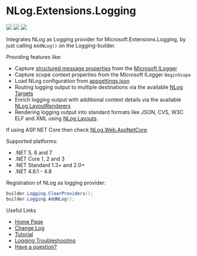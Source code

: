 # NLog.Extensions.Logging

[![](https://sonarcloud.io/api/project_badges/measure?project=nlog.extensions.logging&branch=master&metric=reliability_rating)](https://sonarcloud.io/dashboard/?id=nlog.extensions.logging&branch=master) 
[![](https://sonarcloud.io/api/project_badges/measure?project=nlog.extensions.logging&branch=master&metric=sqale_rating)](https://sonarcloud.io/dashboard/?id=nlog.extensions.logging&branch=master) 
[![](https://sonarcloud.io/api/project_badges/measure?project=nlog.extensions.logging&branch=master&metric=vulnerabilities)](https://sonarcloud.io/dashboard/?id=nlog.extensions.logging&branch=master) 

Integrates NLog as Logging provider for Microsoft.Extensions.Logging, by just calling `AddNLog()` on the Logging-builder.

Providing features like:

- Capture [structured message properties](https://github.com/NLog/NLog.Extensions.Logging/wiki/NLog-properties-with-Microsoft-Extension-Logging) from the [Microsoft ILogger](https://github.com/NLog/NLog.Extensions.Logging/wiki/NLog-GetCurrentClassLogger-and-Microsoft-ILogger)
- Capture scope context properties from the Microsoft ILogger `BeginScope`
- Load NLog configuration from [appsettings.json](https://github.com/NLog/NLog.Extensions.Logging/wiki/NLog-configuration-with-appsettings.json)
- Routing logging output to multiple destinations via the available [NLog Targets](https://nlog-project.org/config/?tab=targets)
- Enrich logging output with additional context details via the available [NLog LayoutRenderers](https://nlog-project.org/config/?tab=layout-renderers)
- Rendering logging output into standard formats like JSON, CVS, W3C ELF and XML using [NLog Layouts](https://nlog-project.org/config/?tab=layouts).

If using ASP.NET Core then check [NLog.Web.AspNetCore](https://www.nuget.org/packages/NLog.Web.AspNetCore).

Supported platforms:

 - .NET 5, 6 and 7
 - .NET Core 1, 2 and 3
 - .NET Standard 1.3+ and 2.0+
 - .NET 4.6.1 - 4.8

Registration of NLog as logging provider:

```csharp
builder.Logging.ClearProviders();
builder.Logging.AddNLog();
```

Useful Links

- [Home Page](https://nlog-project.org/)
- [Change Log](https://github.com/NLog/NLog.Extensions.Logging/releases)
- [Tutorial](https://github.com/NLog/NLog/wiki/Tutorial)
- [Logging Troubleshooting](https://github.com/NLog/NLog/wiki/Logging-troubleshooting)
- [Have a question?](https://stackoverflow.com/questions/tagged/nlog)
